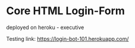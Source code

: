 # Core HTML Login-Form

deployed on heroku - executive

Testing link:
https://login-bot-101.herokuapp.com/


